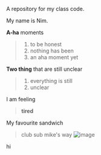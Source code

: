 A repository for my class code.

My name is Nim.

**A-ha** moments
>1. to be honest  
>2. nothing has been
>3. an aha moment yet
>
**Two thing** that are still unclear
>1. everything is still
>2. unclear
>

I am feeling
>**tired**
>
My favourite sandwich
>club sub mike's way
>![image](https://www.jerseymikes.ca/media/static/menu/products/lg/8-club-sub-reg.jpg)

hi
